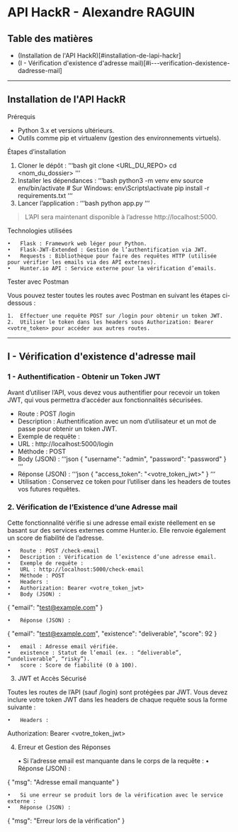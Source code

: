 # API HackR - Alexandre RAGUIN

## Table des matières
- (Installation de l'API HackR)[#installation-de-lapi-hackr]
- (I - Vérification d'existence d'adresse mail)[#i---verification-dexistence-dadresse-mail]

---

## Installation de l'API HackR

Prérequis
- Python 3.x et versions ultérieurs.
- Outils comme pip et virtualenv (gestion des environnements virtuels).

Étapes d’installation
1. Cloner le dépôt :
‘‘‘bash
git clone <URL_DU_REPO>
cd <nom_du_dossier>
‘‘‘
2. Installer les dépendances :
‘‘‘bash
python3 -m venv env
source env/bin/activate  # Sur Windows: env\Scripts\activate
pip install -r requirements.txt
‘‘‘
3. Lancer l’application :
‘‘‘bash
python app.py
‘‘‘

> L’API sera maintenant disponible à l’adresse http://localhost:5000.

Technologies utilisées

	•	Flask : Framework web léger pour Python.
	•	Flask-JWT-Extended : Gestion de l’authentification via JWT.
	•	Requests : Bibliothèque pour faire des requêtes HTTP (utilisée pour vérifier les emails via des API externes).
	•	Hunter.io API : Service externe pour la vérification d’emails.

Tester avec Postman

Vous pouvez tester toutes les routes avec Postman en suivant les étapes ci-dessous :

	1.	Effectuer une requête POST sur /login pour obtenir un token JWT.
	2.	Utiliser le token dans les headers sous Authorization: Bearer <votre_token> pour accéder aux autres routes.

---

## I - Vérification d'existence d'adresse mail

### 1 - Authentification - Obtenir un Token JWT

Avant d’utiliser l’API, vous devez vous authentifier pour recevoir un token JWT, qui vous permettra d’accéder aux fonctionnalités sécurisées.
- Route : POST /login
- Description : Authentification avec un nom d’utilisateur et un mot de passe pour obtenir un token JWT.
- Exemple de requête :
- URL : http://localhost:5000/login
- Méthode : POST
- Body (JSON) :
‘‘‘json
{
  "username": "admin",
  "password": "password"
}
‘‘‘
- Réponse (JSON) :
‘‘‘json
{
  "access_token": "<votre_token_jwt>"
}
‘‘‘
- Utilisation : Conservez ce token pour l’utiliser dans les headers de toutes vos futures requêtes.

### 2. Vérification de l’Existence d’une Adresse mail

Cette fonctionnalité vérifie si une adresse email existe réellement en se basant sur des services externes comme Hunter.io. Elle renvoie également un score de fiabilité de l’adresse.

	•	Route : POST /check-email
	•	Description : Vérification de l’existence d’une adresse email.
	•	Exemple de requête :
	•	URL : http://localhost:5000/check-email
	•	Méthode : POST
	•	Headers :
	•	Authorization: Bearer <votre_token_jwt>
	•	Body (JSON) :

{
  "email": "test@example.com"
}


	•	Réponse (JSON) :

{
  "email": "test@example.com",
  "existence": "deliverable",
  "score": 92
}

	•	email : Adresse email vérifiée.
	•	existence : Statut de l’email (ex. : “deliverable”, “undeliverable”, “risky”).
	•	score : Score de fiabilité (0 à 100).

3. JWT et Accès Sécurisé

Toutes les routes de l’API (sauf /login) sont protégées par JWT. Vous devez inclure votre token JWT dans les headers de chaque requête sous la forme suivante :

	•	Headers :

Authorization: Bearer <votre_token_jwt>



4. Erreur et Gestion des Réponses

	•	Si l’adresse email est manquante dans le corps de la requête :
	•	Réponse (JSON) :

{
  "msg": "Adresse email manquante"
}


	•	Si une erreur se produit lors de la vérification avec le service externe :
	•	Réponse (JSON) :

{
  "msg": "Erreur lors de la vérification"
}
